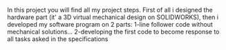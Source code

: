 In this project you will find all my project steps. First of all i designed the hardware part (it' a 3D virtual mechanical design on SOLIDWORKS), then i developed my software program on 2 parts: 1-line follower code without mechanical solutions... 2-developing the first code to become response to all tasks asked in the specifications
